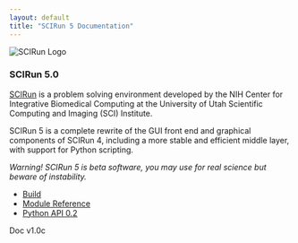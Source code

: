 ```yaml
---
layout: default
title: "SCIRun 5 Documentation"
---
```


![SCIRun Logo](http://www.sci.utah.edu/images/software/SCIRun/scirun.png)

### SCIRun 5.0

[SCIRun](https://github.com/SCIInstitute/SCIRun) is a problem solving environment developed by the NIH Center for Integrative Biomedical Computing at the University of Utah Scientific Computing and Imaging (SCI) Institute.

SCIRun 5 is a complete rewrite of the GUI front end and graphical components of SCIRun 4, including a more stable and efficient middle layer, with support for Python scripting.

*Warning! SCIRun 5 is beta software, you may use for real science but beware of instability.*

 - [Build](build.html)
 - [Module Reference](module2.html)
 - [Python API 0.2](python.html)

 Doc v1.0c
